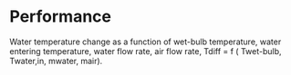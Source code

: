 Performance
===========

Water temperature change as a function of wet-bulb temperature, water entering temperature, water flow rate, air flow rate, Tdiff = f ( Twet-bulb, Twater,in, mwater, mair).
